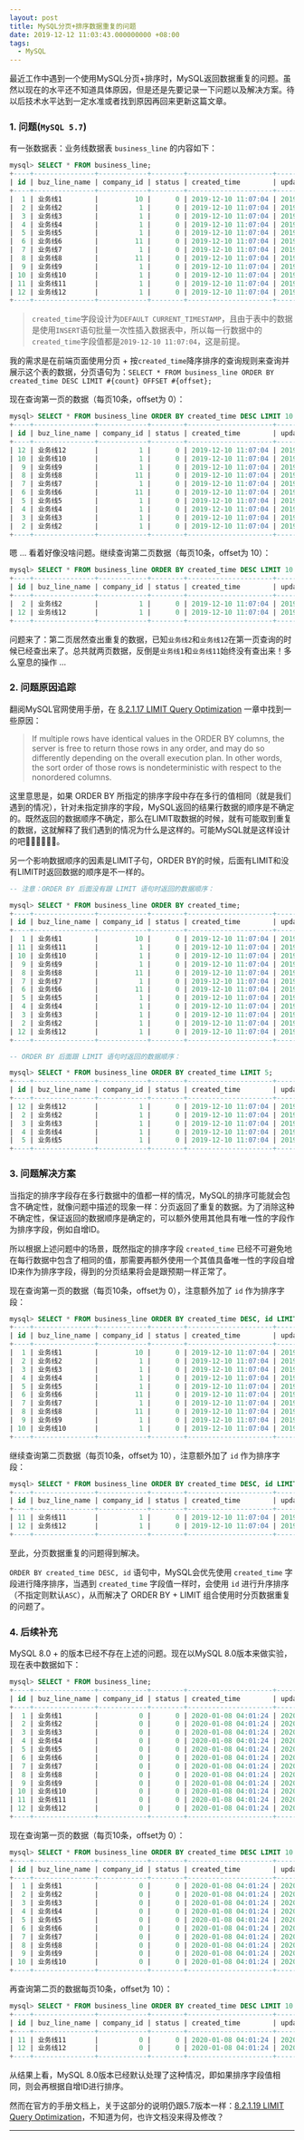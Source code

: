```yaml
---
layout: post
title: MySQL分页+排序数据重复的问题
date: 2019-12-12 11:03:43.000000000 +08:00
tags: 
  - MySQL
---
```


最近工作中遇到一个使用MySQL分页+排序时，MySQL返回数据重复的问题。虽然以现在的水平还不知道具体原因，但是还是先要记录一下问题以及解决方案。待以后技术水平达到一定水准或者找到原因再回来更新这篇文章。

### 1. 问题(`MySQL 5.7`)

有一张数据表：业务线数据表 `business_line` 的内容如下：

```sql
mysql> SELECT * FROM business_line;
+----+---------------+------------+--------+---------------------+---------------------+
| id | buz_line_name | company_id | status | created_time        | updated_time        |
+----+---------------+------------+--------+---------------------+---------------------+
|  1 | 业务线1        |         10 |      0 | 2019-12-10 11:07:04 | 2019-12-12 10:47:04 |
|  2 | 业务线2        |          1 |      0 | 2019-12-10 11:07:04 | 2019-12-12 11:41:21 |
|  3 | 业务线3        |          1 |      0 | 2019-12-10 11:07:04 | 2019-12-12 11:41:22 |
|  4 | 业务线4        |          1 |      0 | 2019-12-10 11:07:04 | 2019-12-12 11:41:23 |
|  5 | 业务线5        |          1 |      0 | 2019-12-10 11:07:04 | 2019-12-12 11:41:24 |
|  6 | 业务线6        |         11 |      0 | 2019-12-10 11:07:04 | 2019-12-12 11:41:25 |
|  7 | 业务线7        |          1 |      0 | 2019-12-10 11:07:04 | 2019-12-12 11:41:26 |
|  8 | 业务线8        |         11 |      0 | 2019-12-10 11:07:04 | 2019-12-12 11:41:27 |
|  9 | 业务线9        |          1 |      0 | 2019-12-10 11:07:04 | 2019-12-12 11:41:28 |
| 10 | 业务线10       |          1 |      0 | 2019-12-10 11:07:04 | 2019-12-12 11:41:30 |
| 11 | 业务线11       |          1 |      0 | 2019-12-10 11:07:04 | 2019-12-12 11:41:34 |
| 12 | 业务线12       |          1 |      0 | 2019-12-10 11:07:04 | 2019-12-12 11:41:37 |
+----+---------------+------------+--------+---------------------+---------------------+
```

>`created_time`字段设计为`DEFAULT CURRENT_TIMESTAMP`，且由于表中的数据是使用`INSERT`语句批量一次性插入数据表中，所以每一行数据中的`created_time`字段值都是`2019-12-10 11:07:04`，这是前提。

我的需求是在前端页面使用分页 + 按`created_time`降序排序的查询规则来查询并展示这个表的数据，分页语句为：`SELECT * FROM business_line ORDER BY created_time DESC LIMIT #{count} OFFSET #{offset};`

现在查询第一页的数据（每页10条，offset为 0）：

```sql
mysql> SELECT * FROM business_line ORDER BY created_time DESC LIMIT 10 OFFSET 0;
+----+---------------+------------+--------+---------------------+---------------------+
| id | buz_line_name | company_id | status | created_time        | updated_time        |
+----+---------------+------------+--------+---------------------+---------------------+
| 12 | 业务线12       |          1 |      0 | 2019-12-10 11:07:04 | 2019-12-12 11:41:37 |
| 10 | 业务线10       |          1 |      0 | 2019-12-10 11:07:04 | 2019-12-12 11:41:30 |
|  9 | 业务线9        |          1 |      0 | 2019-12-10 11:07:04 | 2019-12-12 11:41:28 |
|  8 | 业务线8        |         11 |      0 | 2019-12-10 11:07:04 | 2019-12-12 11:41:27 |
|  7 | 业务线7        |          1 |      0 | 2019-12-10 11:07:04 | 2019-12-12 11:41:26 |
|  6 | 业务线6        |         11 |      0 | 2019-12-10 11:07:04 | 2019-12-12 11:41:25 |
|  5 | 业务线5        |          1 |      0 | 2019-12-10 11:07:04 | 2019-12-12 11:41:24 |
|  4 | 业务线4        |          1 |      0 | 2019-12-10 11:07:04 | 2019-12-12 11:41:23 |
|  3 | 业务线3        |          1 |      0 | 2019-12-10 11:07:04 | 2019-12-12 11:41:22 |
|  2 | 业务线2        |          1 |      0 | 2019-12-10 11:07:04 | 2019-12-12 11:41:21 |
+----+---------------+------------+--------+---------------------+---------------------+
```

嗯 ... 看着好像没啥问题。继续查询第二页数据（每页10条，offset为 10）：

````sql
mysql> SELECT * FROM business_line ORDER BY created_time DESC LIMIT 10 OFFSET 10;
+----+---------------+------------+--------+---------------------+---------------------+
| id | buz_line_name | company_id | status | created_time        | updated_time        |
+----+---------------+------------+--------+---------------------+---------------------+
|  2 | 业务线2        |          1 |      0 | 2019-12-10 11:07:04 | 2019-12-12 11:41:21 |
| 12 | 业务线12       |          1 |      0 | 2019-12-10 11:07:04 | 2019-12-12 11:41:37 |
+----+---------------+------------+--------+---------------------+---------------------+
````

问题来了：第二页居然查出重复的数据，已知`业务线2`和`业务线12`在第一页查询的时候已经查出来了。总共就两页数据，反倒是`业务线1`和`业务线11`始终没有查出来！多么窒息的操作 ...

### 2. 问题原因追踪

翻阅MySQL官网使用手册，在 [8.2.1.17 LIMIT Query Optimization](https://dev.mysql.com/doc/refman/5.7/en/limit-optimization.html) 一章中找到一些原因：

>If multiple rows have identical values in the ORDER BY columns, the server is free to return those rows in any order, and may do so differently depending on the overall execution plan. In other words, the sort order of those rows is nondeterministic with respect to the nonordered columns.

这里意思是，如果 ORDER BY 所指定的排序字段中存在多行的值相同（就是我们遇到的情况），针对未指定排序的字段，MySQL返回的结果行数据的顺序是不确定的。既然返回的数据顺序不确定，那么在LIMIT取数据的时候，就有可能取到重复的数据，这就解释了我们遇到的情况为什么是这样的。可能MySQL就是这样设计的吧🤷‍♂️🤷‍♂️🤷‍♂️。

另一个影响数据顺序的因素是LIMIT子句，ORDER BY的时候，后面有LIMIT和没有LIMIT时返回数据的顺序是不一样的。

```sql
-- 注意：ORDER BY 后面没有跟 LIMIT 语句时返回的数据顺序：

mysql> SELECT * FROM business_line ORDER BY created_time;
+----+---------------+------------+--------+---------------------+---------------------+
| id | buz_line_name | company_id | status | created_time        | updated_time        |
+----+---------------+------------+--------+---------------------+---------------------+
|  1 | 业务线1        |         10 |      0 | 2019-12-10 11:07:04 | 2019-12-12 10:47:04 |
| 11 | 业务线11       |          1 |      0 | 2019-12-10 11:07:04 | 2019-12-12 11:41:34 |
| 10 | 业务线10       |          1 |      0 | 2019-12-10 11:07:04 | 2019-12-12 11:41:30 |
|  9 | 业务线9        |          1 |      0 | 2019-12-10 11:07:04 | 2019-12-12 11:41:28 |
|  8 | 业务线8        |         11 |      0 | 2019-12-10 11:07:04 | 2019-12-12 11:41:27 |
|  7 | 业务线7        |          1 |      0 | 2019-12-10 11:07:04 | 2019-12-12 11:41:26 |
|  6 | 业务线6        |         11 |      0 | 2019-12-10 11:07:04 | 2019-12-12 11:41:25 |
|  5 | 业务线5        |          1 |      0 | 2019-12-10 11:07:04 | 2019-12-12 11:41:24 |
|  4 | 业务线4        |          1 |      0 | 2019-12-10 11:07:04 | 2019-12-12 11:41:23 |
|  3 | 业务线3        |          1 |      0 | 2019-12-10 11:07:04 | 2019-12-12 11:41:22 |
|  2 | 业务线2        |          1 |      0 | 2019-12-10 11:07:04 | 2019-12-12 11:41:21 |
| 12 | 业务线12       |          1 |      0 | 2019-12-10 11:07:04 | 2019-12-12 11:41:37 |
+----+---------------+------------+--------+---------------------+---------------------+

-- ORDER BY 后面跟 LIMIT 语句时返回的数据顺序：

mysql> SELECT * FROM business_line ORDER BY created_time LIMIT 5;
+----+---------------+------------+--------+---------------------+---------------------+
| id | buz_line_name | company_id | status | created_time        | updated_time        |
+----+---------------+------------+--------+---------------------+---------------------+
| 12 | 业务线12       |          1 |      0 | 2019-12-10 11:07:04 | 2019-12-12 11:41:37 |
|  2 | 业务线2        |          1 |      0 | 2019-12-10 11:07:04 | 2019-12-12 11:41:21 |
|  3 | 业务线3        |          1 |      0 | 2019-12-10 11:07:04 | 2019-12-12 11:41:22 |
|  4 | 业务线4        |          1 |      0 | 2019-12-10 11:07:04 | 2019-12-12 11:41:23 |
|  5 | 业务线5        |          1 |      0 | 2019-12-10 11:07:04 | 2019-12-12 11:41:24 |
+----+---------------+------------+--------+---------------------+---------------------+
```

### 3. 问题解决方案

当指定的排序字段存在多行数据中的值都一样的情况，MySQL的排序可能就会包含不确定性，就像问题中描述的现象一样：分页返回了重复的数据。为了消除这种不确定性，保证返回的数据顺序是确定的，可以额外使用其他具有唯一性的字段作为排序字段，例如自增ID。

所以根据上述问题中的场景，既然指定的排序字段 `created_time` 已经不可避免地在每行数据中包含了相同的值，那需要再额外使用一个其值具备唯一性的字段自增ID来作为排序字段，得到的分页结果将会是跟预期一样正常了。

现在查询第一页的数据（每页10条，offset为 0），注意额外加了 `id` 作为排序字段：

```sql
mysql> SELECT * FROM business_line ORDER BY created_time DESC, id LIMIT 10 OFFSET 0;
+----+---------------+------------+--------+---------------------+---------------------+
| id | buz_line_name | company_id | status | created_time        | updated_time        |
+----+---------------+------------+--------+---------------------+---------------------+
|  1 | 业务线1        |         10 |      0 | 2019-12-10 11:07:04 | 2019-12-12 10:47:04 |
|  2 | 业务线2        |          1 |      0 | 2019-12-10 11:07:04 | 2019-12-12 11:41:21 |
|  3 | 业务线3        |          1 |      0 | 2019-12-10 11:07:04 | 2019-12-12 11:41:22 |
|  4 | 业务线4        |          1 |      0 | 2019-12-10 11:07:04 | 2019-12-12 11:41:23 |
|  5 | 业务线5        |          1 |      0 | 2019-12-10 11:07:04 | 2019-12-12 11:41:24 |
|  6 | 业务线6        |         11 |      0 | 2019-12-10 11:07:04 | 2019-12-12 11:41:25 |
|  7 | 业务线7        |          1 |      0 | 2019-12-10 11:07:04 | 2019-12-12 11:41:26 |
|  8 | 业务线8        |         11 |      0 | 2019-12-10 11:07:04 | 2019-12-12 11:41:27 |
|  9 | 业务线9        |          1 |      0 | 2019-12-10 11:07:04 | 2019-12-12 11:41:28 |
| 10 | 业务线10       |          1 |      0 | 2019-12-10 11:07:04 | 2019-12-12 11:41:30 |
+----+---------------+------------+--------+---------------------+---------------------+
```

继续查询第二页数据（每页10条，offset为 10），注意额外加了 `id` 作为排序字段：

```sql
mysql> SELECT * FROM business_line ORDER BY created_time DESC, id LIMIT 10 OFFSET 10;
+----+---------------+------------+--------+---------------------+---------------------+
| id | buz_line_name | company_id | status | created_time        | updated_time        |
+----+---------------+------------+--------+---------------------+---------------------+
| 11 | 业务线11       |          1 |      0 | 2019-12-10 11:07:04 | 2019-12-12 11:41:34 |
| 12 | 业务线12       |          1 |      0 | 2019-12-10 11:07:04 | 2019-12-12 11:41:37 |
+----+---------------+------------+--------+---------------------+---------------------+
```

至此，分页数据重复的问题得到解决。

`ORDER BY created_time DESC, id` 语句中，MySQL会优先使用 `created_time` 字段进行降序排序，当遇到 `created_time` 字段值一样时，会使用 `id` 进行升序排序（不指定则默认`ASC`），从而解决了 ORDER BY + LIMIT 组合使用时分页数据重复的问题了。

### 4. 后续补充

MySQL 8.0 + 的版本已经不存在上述的问题。现在以MySQL 8.0版本来做实验，现在表中数据如下：

```sql
mysql> SELECT * FROM business_line;
+----+---------------+------------+--------+---------------------+---------------------+
| id | buz_line_name | company_id | status | created_time        | updated_time        |
+----+---------------+------------+--------+---------------------+---------------------+
|  1 | 业务线1        |          0 |      0 | 2020-01-08 04:01:24 | 2020-01-08 04:01:24 |
|  2 | 业务线2        |          0 |      0 | 2020-01-08 04:01:24 | 2020-01-08 04:01:24 |
|  3 | 业务线3        |          0 |      0 | 2020-01-08 04:01:24 | 2020-01-08 04:01:24 |
|  4 | 业务线4        |          0 |      0 | 2020-01-08 04:01:24 | 2020-01-08 04:01:24 |
|  5 | 业务线5        |          0 |      0 | 2020-01-08 04:01:24 | 2020-01-08 04:01:24 |
|  6 | 业务线6        |          0 |      0 | 2020-01-08 04:01:24 | 2020-01-08 04:01:24 |
|  7 | 业务线7        |          0 |      0 | 2020-01-08 04:01:24 | 2020-01-08 04:01:24 |
|  8 | 业务线8        |          0 |      0 | 2020-01-08 04:01:24 | 2020-01-08 04:01:24 |
|  9 | 业务线9        |          0 |      0 | 2020-01-08 04:01:24 | 2020-01-08 04:01:24 |
| 10 | 业务线10       |          0 |      0 | 2020-01-08 04:01:24 | 2020-01-08 04:01:24 |
| 11 | 业务线11       |          0 |      0 | 2020-01-08 04:01:24 | 2020-01-08 04:01:24 |
| 12 | 业务线12       |          0 |      0 | 2020-01-08 04:01:24 | 2020-01-08 04:01:24 |
+----+---------------+------------+--------+---------------------+---------------------+
```

现在查询第一页的数据（每页10条，offset为 0）：

```sql
mysql> SELECT * FROM business_line ORDER BY created_time DESC LIMIT 10 OFFSET 0;
+----+---------------+------------+--------+---------------------+---------------------+
| id | buz_line_name | company_id | status | created_time        | updated_time        |
+----+---------------+------------+--------+---------------------+---------------------+
|  1 | 业务线1        |          0 |      0 | 2020-01-08 04:01:24 | 2020-01-08 04:01:24 |
|  2 | 业务线2        |          0 |      0 | 2020-01-08 04:01:24 | 2020-01-08 04:01:24 |
|  3 | 业务线3        |          0 |      0 | 2020-01-08 04:01:24 | 2020-01-08 04:01:24 |
|  4 | 业务线4        |          0 |      0 | 2020-01-08 04:01:24 | 2020-01-08 04:01:24 |
|  5 | 业务线5        |          0 |      0 | 2020-01-08 04:01:24 | 2020-01-08 04:01:24 |
|  6 | 业务线6        |          0 |      0 | 2020-01-08 04:01:24 | 2020-01-08 04:01:24 |
|  7 | 业务线7        |          0 |      0 | 2020-01-08 04:01:24 | 2020-01-08 04:01:24 |
|  8 | 业务线8        |          0 |      0 | 2020-01-08 04:01:24 | 2020-01-08 04:01:24 |
|  9 | 业务线9        |          0 |      0 | 2020-01-08 04:01:24 | 2020-01-08 04:01:24 |
| 10 | 业务线10       |          0 |      0 | 2020-01-08 04:01:24 | 2020-01-08 04:01:24 |
+----+---------------+------------+--------+---------------------+---------------------+
```

再查询第二页的数据每页10条，offset为 10）：
```sql
mysql> SELECT * FROM business_line ORDER BY created_time DESC LIMIT 10 OFFSET 10;
+----+---------------+------------+--------+---------------------+---------------------+
| id | buz_line_name | company_id | status | created_time        | updated_time        |
+----+---------------+------------+--------+---------------------+---------------------+
| 11 | 业务线11       |          0 |      0 | 2020-01-08 04:01:24 | 2020-01-08 04:01:24 |
| 12 | 业务线12       |          0 |      0 | 2020-01-08 04:01:24 | 2020-01-08 04:01:24 |
+----+---------------+------------+--------+---------------------+---------------------+
```

从结果上看，MySQL 8.0版本已经默认处理了这种情况，即如果排序字段值相同，则会再根据自增ID进行排序。

然而在官方的手册文档上，关于这部分的说明仍跟5.7版本一样：[8.2.1.19 LIMIT Query Optimization](https://dev.mysql.com/doc/refman/8.0/en/limit-optimization.html)，不知道为何，也许文档没来得及修改？

<hr />
